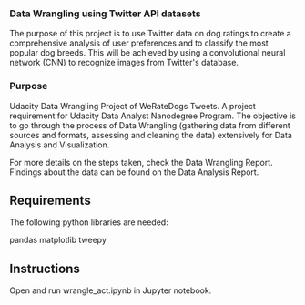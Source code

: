 ### Data Wrangling using Twitter API datasets

The purpose of this project is to use Twitter data on dog ratings to create a comprehensive analysis of user preferences and to classify the most popular dog breeds. This will be achieved by using a convolutional neural network (CNN) to recognize images from Twitter's database.

### Purpose
Udacity Data Wrangling Project of WeRateDogs Tweets. A project requirement for Udacity Data Analyst Nanodegree Program. The objective is to go through the process of Data Wrangling (gathering data from different sources and formats, assessing and cleaning the data) extensively for Data Analysis and Visualization.

For more details on the steps taken, check the Data Wrangling Report. Findings about the data can be found on the Data Analysis Report.

## Requirements
The following python libraries are needed:

pandas
matplotlib
tweepy

## Instructions

Open and run wrangle_act.ipynb in Jupyter notebook.
